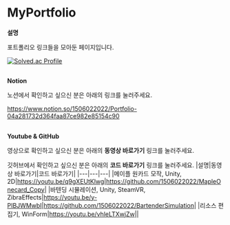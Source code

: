 # MyPortfolio

**설명**

포트폴리오 링크들을 모아둔 페이지입니다.

[![Solved.ac Profile](http://mazassumnida.wtf/api/v2/generate_badge?boj=rlawpdnjs1998)](https://solved.ac/rlawpdnjs1998/)

##
**Notion**

노션에서 확인하고 싶으신 분은 아래의 링크를 눌러주세요.

<https://www.notion.so/1506022022/Portfolio-04a281732d364faa87ce982e85154c90>

##
**Youtube & GitHub**

영상으로 확인하고 싶으신 분은 아래의 **동영상 바로가기** 링크를 눌러주세요.

깃허브에서 확인하고 싶으신 분은 아래의 **코드 바로가기** 링크를 눌러주세요.
|설명|동영상 바로가기|코드 바로가기|
|---|---|---|
|메이플 원카드 모작, Unity, 2D|<https://youtu.be/q9gXEUtKlwg>|<https://github.com/1506022022/MapleOnecard_Copy>|
|바텐딩 시뮬레이션, Unity, SteamVR, ZibraEffects|<https://youtu.be/y-PIBJWMwbI>|<https://github.com/1506022022/BartenderSimulation>|
|리소스 편집기, WinForm|<https://youtu.be/vhleLTXwjZw>||





